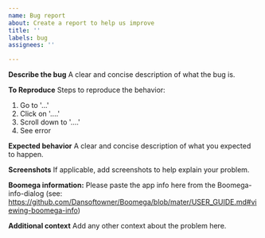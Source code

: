 ```yaml
---
name: Bug report
about: Create a report to help us improve
title: ''
labels: bug
assignees: ''

---
```


**Describe the bug**
A clear and concise description of what the bug is.

**To Reproduce**
Steps to reproduce the behavior:
1. Go to '...'
2. Click on '....'
3. Scroll down to '....'
4. See error

**Expected behavior**
A clear and concise description of what you expected to happen.

**Screenshots**
If applicable, add screenshots to help explain your problem.

**Boomega information:**
Please paste the app info here from the Boomega-info-dialog (see: https://github.com/Dansoftowner/Boomega/blob/mater/USER_GUIDE.md#viewing-boomega-info)

**Additional context**
Add any other context about the problem here.
